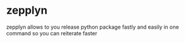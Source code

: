 # zepplyn
zepplyn allows to you release python package fastly and easily in one command so you can reiterate faster
